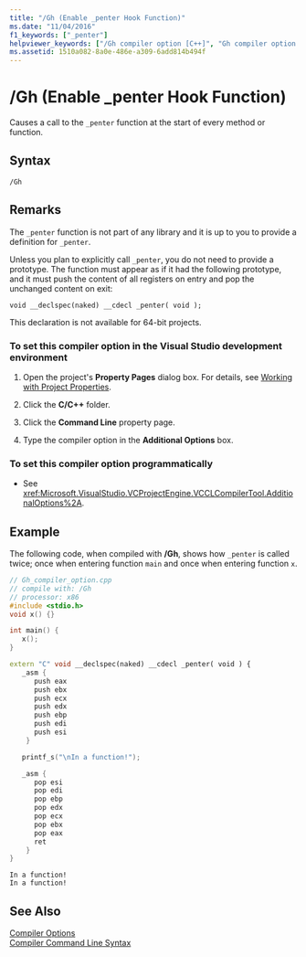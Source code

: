 ```yaml
---
title: "/Gh (Enable _penter Hook Function)"
ms.date: "11/04/2016"
f1_keywords: ["_penter"]
helpviewer_keywords: ["/Gh compiler option [C++]", "Gh compiler option [C++]", "_penter function", "-Gh compiler option [C++]"]
ms.assetid: 1510a082-8a0e-486e-a309-6add814b494f
---
```

# /Gh (Enable _penter Hook Function)

Causes a call to the `_penter` function at the start of every method or function.

## Syntax

```
/Gh
```

## Remarks

The `_penter` function is not part of any library and it is up to you to provide a definition for `_penter`.

Unless you plan to explicitly call `_penter`, you do not need to provide a prototype. The function must appear as if it had the following prototype, and it must push the content of all registers on entry and pop the unchanged content on exit:

```
void __declspec(naked) __cdecl _penter( void );
```

This declaration is not available for 64-bit projects.

### To set this compiler option in the Visual Studio development environment

1. Open the project's **Property Pages** dialog box. For details, see [Working with Project Properties](../working-with-project-properties.md).

1. Click the **C/C++** folder.

1. Click the **Command Line** property page.

1. Type the compiler option in the **Additional Options** box.

### To set this compiler option programmatically

- See <xref:Microsoft.VisualStudio.VCProjectEngine.VCCLCompilerTool.AdditionalOptions%2A>.

## Example

The following code, when compiled with **/Gh**, shows how `_penter` is called twice; once when entering function `main` and once when entering function `x`.

```cpp
// Gh_compiler_option.cpp
// compile with: /Gh
// processor: x86
#include <stdio.h>
void x() {}

int main() {
   x();
}

extern "C" void __declspec(naked) __cdecl _penter( void ) {
   _asm {
      push eax
      push ebx
      push ecx
      push edx
      push ebp
      push edi
      push esi
    }

   printf_s("\nIn a function!");

   _asm {
      pop esi
      pop edi
      pop ebp
      pop edx
      pop ecx
      pop ebx
      pop eax
      ret
    }
}
```

```Output
In a function!
In a function!
```

## See Also

[Compiler Options](compiler-options.md)<br/>
[Compiler Command Line Syntax](../compiler-command-line-syntax.md)